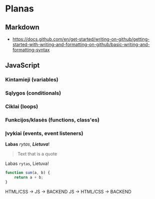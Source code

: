 # Planas

## Markdown

-   https://docs.github.com/en/get-started/writing-on-github/getting-started-with-writing-and-formatting-on-github/basic-writing-and-formatting-syntax

## JavaScript

### Kintamieji (variables)

### Sąlygos (conditionals)

### Ciklai (loops)

### Funkcijos/klasės (functions, class'es)

### Įvykiai (events, event listeners)

**Labas** _rytas_, **_Lietuva_**!

> Text that is a quote

Labas `rytas`, Lietuva!

```js
function sum(a, b) {
    return a + b;
}
```

HTML/CSS -> JS -> BACKEND
JS -> HTML/CSS -> BACKEND
